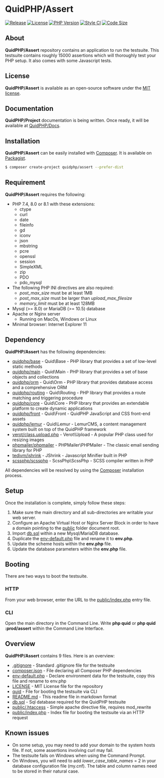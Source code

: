 # QuidPHP/Assert
[![Release](https://img.shields.io/github/v/release/quidphp/assert)](https://packagist.org/packages/quidphp/assert)
[![License](https://img.shields.io/github/license/quidphp/assert)](https://github.com/quidphp/assert/blob/master/LICENSE)
[![PHP Version](https://img.shields.io/packagist/php-v/quidphp/assert)](https://www.php.net)
[![Style CI](https://styleci.io/repos/475963741/shield)](https://styleci.io)
[![Code Size](https://img.shields.io/github/languages/code-size/quidphp/assert)](https://github.com/quidphp/assert)

## About
**QuidPHP/Assert** repository contains an application to run the testsuite. This testsuite contains roughly 15000 assertions which will thoroughly test your PHP setup. It also comes with some Javascript tests.

## License
**QuidPHP/Assert** is available as an open-source software under the [MIT license](LICENSE).

## Documentation
**QuidPHP/Project** documentation is being written. Once ready, it will be available at [QuidPHP/Docs](https://github.com/quidphp/docs).

## Installation
**QuidPHP/Assert** can be easily installed with [Composer](https://getcomposer.org). It is available on [Packagist](https://packagist.org/packages/quidphp/assert).
``` bash
$ composer create-project quidphp/assert --prefer-dist
```

## Requirement
**QuidPHP/Assert** requires the following:
- PHP 7.4, 8.0 or 8.1 with these extensions:
    - ctype
    - curl
    - date
    - fileinfo
    - gd
    - iconv
    - json
    - mbstring
    - pcre
    - openssl
    - session
    - SimpleXML
    - zip
    - PDO
    - pdo_mysql
- The following PHP INI directives are also required:
    - *post_max_size* must be at least 1MB
    - *post_max_size* must be larger than *upload_max_filesize*
    - *memory_limit* must be at least 128MB
- Mysql (>= 8.0) or MariaDB (>= 10.5) database
- Apache or Nginx server
    - Running on MacOs, Windows or Linux
- Minimal browser: Internet Explorer 11

## Dependency
**QuidPHP/Assert** has the following dependencies:
- [quidphp/base](https://github.com/quidphp/base) - Quid\Base - PHP library that provides a set of low-level static methods
- [quidphp/main](https://github.com/quidphp/main) - Quid\Main - PHP library that provides a set of base objects and collections 
- [quidphp/orm](https://github.com/quidphp/orm) - Quid\Orm - PHP library that provides database access and a comprehensive ORM
- [quidphp/routing](https://github.com/quidphp/routing) - Quid\Routing - PHP library that provides a route matching and triggering procedure
- [quidphp/core](https://github.com/quidphp/core) - Quid\Core - PHP library that provides an extendable platform to create dynamic applications
- [quidphp/front](https://github.com/quidphp/front) - Quid\Front - QuidPHP JavaScript and CSS front-end assets
- [quidphp/lemur](https://github.com/quidphp/lemur) - Quid\Lemur - LemurCMS, a content management system built on top of the QuidPHP framework
- [verot/class.upload.php](https://github.com/verot/class.upload.php) - Verot\Upload - A popular PHP class used for resizing images
- [phpmailer/phpmailer](https://github.com/phpmailer/phpmailer) - PHPMailer\PHPMailer - The classic email sending library for PHP
- [tedivm/jshrink](https://github.com/tedious/JShrink) - JShrink - Javascript Minifier built in PHP
- [scssphp/scssphp](https://github.com/scssphp/scssphp) - ScssPhp\ScssPhp - SCSS compiler written in PHP

All dependencies will be resolved by using the [Composer](https://getcomposer.org) installation process.

## Setup
Once the installation is complete, simply follow these steps:
1. Make sure the main directory and all sub-directories are writable your web server.
2. Configure an Apache Virtual Host or Nginx Server Block in order to have a domain pointing to the [public](public) folder document root.
3. Import [db.sql](db.sql) within a new Mysql/MariaDB database.
4. Duplicate the [env-default.php](env-default.php) file and rename it to **env.php**.
5. Update the scheme hosts within the **env.php** file.
6. Update the database parameters within the **env.php** file.

## Booting
There are two ways to boot the testsuite.

### HTTP
From your web browser, enter the URL to the [public/index.php](public/index.php) entry file.

### CLI
Open the main directory in the Command Line. Write **php quid** or **php quid :prod/assert** within the Command Line Interface.

## Overview
**QuidPHP/Assert** contains 9 files. Here is an overview:
- [.gitignore](.gitignore) - Standard .gitignore file for the testsuite
- [composer.json](composer.json) - File declaring all Composer PHP dependencies
- [env-default.php](env-default.php) - Declare environment data for the testsuite, copy this file and rename to env.php
- [LICENSE](LICENSE) - MIT License file for the repository
- [quid](quid) - File for booting the testsuite via CLI
- [README.md](README.md) - This readme file in markdown format
- [db.sql](db.sql) - Sql database required for the QuidPHP testsuite
- [public/.htaccess](public/.htaccess) - Simple apache directive file, requires mod_rewrite
- [public/index.php](public/index.php) - Index file for booting the testsuite via an HTTP request

## Known issues
- On some setup, you may need to add your domain to the system hosts file. If not, some assertions involving curl may fail.
- The testsuite fails on Windows when using the Command Prompt.
- On Windows, you will need to add *lower_case_table_names* = 2 in your database configuration file (my.cnf). The table and column names need to be stored in their natural case.